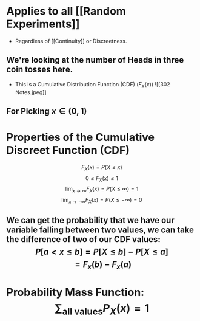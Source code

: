 # Applies to all [[Random Experiments]]
- Regardless of [[Continuity]] or Discreetness.

## We're looking at the number of Heads in three coin tosses here.
- This is a Cumulative Distribution Function (CDF) ($F_X(x)$)
![[302 Notes.jpeg]]

## For Picking $x\in(0,1)$

# Properties of the Cumulative Discreet Function (CDF) 
$$F_X(x)=P(X\leq x)$$$$0\leq F_X(x)\leq 1$$
$$\lim_{x\to\infty}F_X(x)=P(X\leq\infty)=1$$
$$\lim_{x\to-\infty}F_X(x)=P(X\leq-\infty)=0$$

## We can get the probability that we have our variable falling between two values, we can take the difference of two of our CDF values:$$P[a<x\leq b]=P[X\leq b]-P[X\leq a]$$$$=F_x(b)-F_x(a)$$
# Probability Mass Function:$$\sum_{\text{all values}}P_X(x)=1$$
